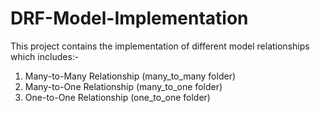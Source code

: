 # DRF-Model-Implementation

This project contains the implementation of different model relationships which includes:-
1. Many-to-Many Relationship (many_to_many folder)
2. Many-to-One Relationship (many_to_one folder)
3. One-to-One Relationship (one_to_one folder)
